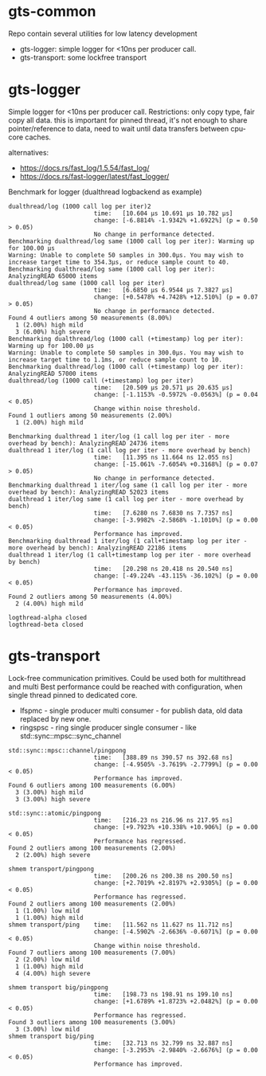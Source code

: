 # gts-common
Repo contain several utilities for low latency development
 * gts-logger: simple logger for <10ns per producer call. 
 * gts-transport: some lockfree transport

# gts-logger

Simple logger for <10ns per producer call.
Restrictions: only copy type, fair copy all data. this is important for pinned thread, 
it's not enough to share pointer/reference to data, need to wait until data transfers 
between cpu-core caches. 

alternatives: 
 * https://docs.rs/fast_log/1.5.54/fast_log/
 * https://docs.rs/fast-logger/latest/fast_logger/


Benchmark for logger (dualthread logbackend as example)
```
dualthread/log (1000 call log per iter)2                        
                        time:   [10.604 µs 10.691 µs 10.782 µs]
                        change: [-6.8814% -1.9342% +1.6922%] (p = 0.50 > 0.05)
                        No change in performance detected.
Benchmarking dualthread/log same (1000 call log per iter): Warming up for 100.00 µs
Warning: Unable to complete 50 samples in 300.0µs. You may wish to increase target time to 354.3µs, or reduce sample count to 40.
Benchmarking dualthread/log same (1000 call log per iter): AnalyzingREAD 65000 items                                    
dualthread/log same (1000 call log per iter)                        
                        time:   [6.6850 µs 6.9544 µs 7.3827 µs]
                        change: [+0.5478% +4.7428% +12.510%] (p = 0.07 > 0.05)
                        No change in performance detected.
Found 4 outliers among 50 measurements (8.00%)
  1 (2.00%) high mild
  3 (6.00%) high severe
Benchmarking dualthread/log (1000 call (+timestamp) log per iter): Warming up for 100.00 µs
Warning: Unable to complete 50 samples in 300.0µs. You may wish to increase target time to 1.1ms, or reduce sample count to 10.
Benchmarking dualthread/log (1000 call (+timestamp) log per iter): AnalyzingREAD 57000 items                                   
dualthread/log (1000 call (+timestamp) log per iter)                        
                        time:   [20.509 µs 20.571 µs 20.635 µs]
                        change: [-1.1153% -0.5972% -0.0563%] (p = 0.04 < 0.05)
                        Change within noise threshold.
Found 1 outliers among 50 measurements (2.00%)
  1 (2.00%) high mild

Benchmarking dualthread 1 iter/log (1 call log per iter - more overhead by bench): AnalyzingREAD 24736 items                                     
dualthread 1 iter/log (1 call log per iter - more overhead by bench)                        
                        time:   [11.395 ns 11.664 ns 12.055 ns]
                        change: [-15.061% -7.6054% +0.3168%] (p = 0.07 > 0.05)
                        No change in performance detected.
Benchmarking dualthread 1 iter/log same (1 call log per iter - more overhead by bench): AnalyzingREAD 52023 items                                     
dualthread 1 iter/log same (1 call log per iter - more overhead by bench)                        
                        time:   [7.6280 ns 7.6830 ns 7.7357 ns]
                        change: [-3.9982% -2.5868% -1.1010%] (p = 0.00 < 0.05)
                        Performance has improved.
Benchmarking dualthread 1 iter/log (1 call+timestamp log per iter - more overhead by bench): AnalyzingREAD 22186 items                                     
dualthread 1 iter/log (1 call+timestamp log per iter - more overhead by bench)                        
                        time:   [20.298 ns 20.418 ns 20.540 ns]
                        change: [-49.224% -43.115% -36.102%] (p = 0.00 < 0.05)
                        Performance has improved.
Found 2 outliers among 50 measurements (4.00%)
  2 (4.00%) high mild

logthread-alpha closed
logthread-beta closed
```


# gts-transport

Lock-free communication primitives. Could be used both for multithread and multi
Best performance could be reached with configuration, when single thread pinned to 
dedicated core.
 * lfspmc - single producer multi consumer - for publish data, old data replaced by new one.
 * ringspsc - ring single producer single consumer - like  std::sync::mpsc::sync_channel

```
std::sync::mpsc::channel/pingpong                                                                            
                        time:   [388.89 ns 390.57 ns 392.68 ns]
                        change: [-4.9505% -3.7619% -2.7799%] (p = 0.00 < 0.05)
                        Performance has improved.
Found 6 outliers among 100 measurements (6.00%)
  3 (3.00%) high mild
  3 (3.00%) high severe

std::sync::atomic/pingpong                                                                            
                        time:   [216.23 ns 216.96 ns 217.95 ns]
                        change: [+9.7923% +10.338% +10.906%] (p = 0.00 < 0.05)
                        Performance has regressed.
Found 2 outliers among 100 measurements (2.00%)
  2 (2.00%) high severe

shmem transport/pingpong                                                                            
                        time:   [200.26 ns 200.38 ns 200.50 ns]
                        change: [+2.7019% +2.8197% +2.9305%] (p = 0.00 < 0.05)
                        Performance has regressed.
Found 2 outliers among 100 measurements (2.00%)
  1 (1.00%) low mild
  1 (1.00%) high mild
shmem transport/ping    time:   [11.562 ns 11.627 ns 11.712 ns]                                   
                        change: [-4.5902% -2.6636% -0.6071%] (p = 0.00 < 0.05)
                        Change within noise threshold.
Found 7 outliers among 100 measurements (7.00%)
  2 (2.00%) low mild
  1 (1.00%) high mild
  4 (4.00%) high severe

shmem transport big/pingpong                                                                             
                        time:   [198.73 ns 198.91 ns 199.10 ns]
                        change: [+1.6789% +1.8723% +2.0482%] (p = 0.00 < 0.05)
                        Performance has regressed.
Found 3 outliers among 100 measurements (3.00%)
  3 (3.00%) low mild
shmem transport big/ping                                                                               
                        time:   [32.713 ns 32.799 ns 32.887 ns]
                        change: [-3.2953% -2.9840% -2.6676%] (p = 0.00 < 0.05)
                        Performance has improved.



```

